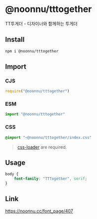 # @noonnu/tttogether
TT투게더 - 디자이너와 함께하는 투게더

## Install
```sh
npm i @noonnu/tttogether
```
## Import
### CJS
```js
require("@noonnu/tttogether")
```
### ESM
```js
import "@noonnu/tttogether"
```
### CSS 
```css
@import "~@noonnu/tttogether/index.css"
```
> [css-loader](https://github.com/webpack-contrib/css-loader) are required.

## Usage
```css
body {
    font-family: "TTTogether", serif;
}
```

## Link
https://noonnu.cc/font_page/407